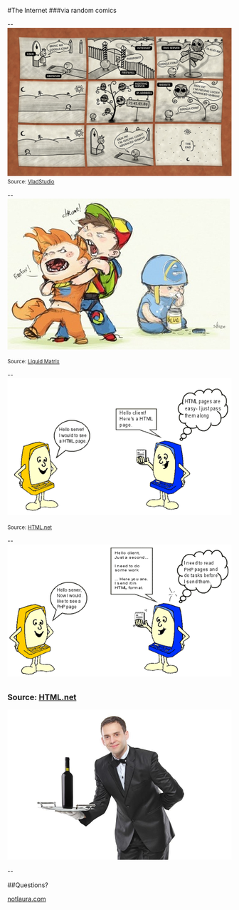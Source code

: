 #The Internet
###via random comics

--
![comic](img/comic.png)
<small>Source: <a href="http://www.vladstudio.com/wallpaper/?how_internet_works">VladStudio</a></small>

--
![browsers](img/browsers.jpg)

<small>Source: <a href="https://www.liquidmatrix.org/blog/2011/08/03/internet-explorer-users-eat-paste/">Liquid Matrix</a></small>

--
![HTML](img/html_only.png)

<small>Source: <a href="http://html.net/tutorials/php/lesson1.php">HTML.net</a></small>

--
![PHP](img/php.png)

<small>Source: <a href="http://html.net/tutorials/php/lesson1.php">HTML.net</a></small>
--

![PHP](img/waiter.jpeg)

--

##Questions?

<a href="http://notlaura.com">notlaura.com</a>